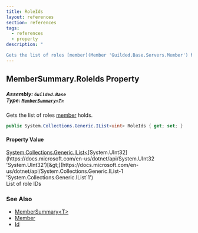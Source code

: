 ```yaml
---
title: RoleIds
layout: references
section: references
tags:
  - references
  - property
description: "

Gets the list of roles [member](Member 'Guilded.Base.Servers.Member') holds."
---
```


## MemberSummary<T>.RoleIds Property
##### **Assembly:** `Guilded.Base`<br/>**Type:** [`MemberSummary<T>`](MemberSummary_T_ 'Guilded.Base.Servers.MemberSummary<T>')

Gets the list of roles [member](Member 'Guilded.Base.Servers.Member') holds.

```csharp
public System.Collections.Generic.IList<uint> RoleIds { get; set; }
```

#### Property Value
[System.Collections.Generic.IList&lt;](https://docs.microsoft.com/en-us/dotnet/api/System.Collections.Generic.IList-1 'System.Collections.Generic.IList`1')[System.UInt32](https://docs.microsoft.com/en-us/dotnet/api/System.UInt32 'System.UInt32')[&gt;](https://docs.microsoft.com/en-us/dotnet/api/System.Collections.Generic.IList-1 'System.Collections.Generic.IList`1')  
List of role IDs

### See Also
- [MemberSummary&lt;T&gt;](MemberSummary_T_ 'Guilded.Base.Servers.MemberSummary<T>')
- [Member](Member 'Guilded.Base.Servers.Member')
- [Id](MemberSummary_T_.Id 'Guilded.Base.Servers.MemberSummary<T>.Id')